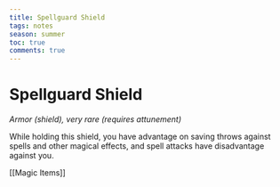 ---title: Spellguard Shieldtags: notesseason: summertoc: truecomments: true---
# Spellguard Shield

*Armor (shield), very rare (requires attunement)*

While holding this shield, you have advantage on saving throws against spells and other magical effects, and spell attacks have disadvantage against you.


[[Magic Items]]
